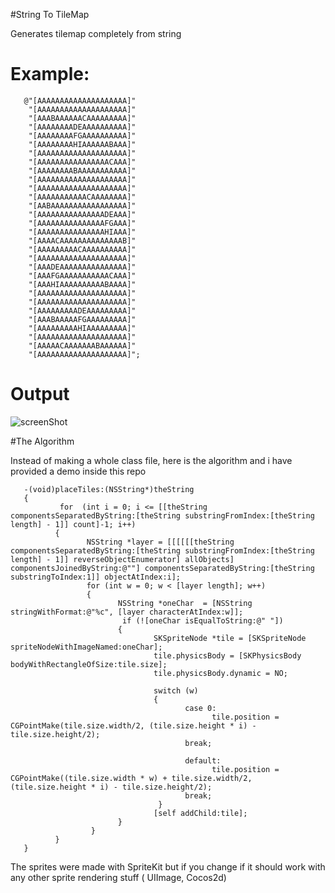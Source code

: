 #String To TileMap

Generates tilemap completely from string

Example:
========

       @"[AAAAAAAAAAAAAAAAAAAA]"             
        "[AAAAAAAAAAAAAAAAAAAA]"
        "[AAABAAAAAACAAAAAAAAA]"
        "[AAAAAAAADEAAAAAAAAAA]"
        "[AAAAAAAAFGAAAAAAAAAA]"
        "[AAAAAAAAHIAAAAAABAAA]"
        "[AAAAAAAAAAAAAAAAAAAA]"
        "[AAAAAAAAAAAAAAAACAAA]" 
        "[AAAAAAAABAAAAAAAAAAA]"
        "[AAAAAAAAAAAAAAAAAAAA]"
        "[AAAAAAAAAAAAAAAAAAAA]"
        "[AAAAAAAAAAACAAAAAAAA]"
        "[AABAAAAAAAAAAAAAAAAA]"
        "[AAAAAAAAAAAAAAADEAAA]"
        "[AAAAAAAAAAAAAAAFGAAA]"
        "[AAAAAAAAAAAAAAAHIAAA]"
        "[AAAACAAAAAAAAAAAAAAB]"
        "[AAAAAAAAACAAAAAAAAAA]"
        "[AAAAAAAAAAAAAAAAAAAA]"
        "[AAADEAAAAAAAAAAAAAAA]"
        "[AAAFGAAAAAAAAAAACAAA]"
        "[AAAHIAAAAAAAAAABAAAA]"
        "[AAAAAAAAAAAAAAAAAAAA]"
        "[AAAAAAAAAAAAAAAAAAAA]"
        "[AAAAAAAAADEAAAAAAAAA]"
        "[AAABAAAAAFGAAAAAAAAA]"
        "[AAAAAAAAAHIAAAAAAAAA]"
        "[AAAAAAAAAAAAAAAAAAAA]"
        "[AAAAACAAAAAAABAAAAAA]"
        "[AAAAAAAAAAAAAAAAAAAA]";
        
Output
======

![screenShot](http://i39.tinypic.com/34h77o2.jpg)

#The Algorithm

Instead of making a whole class file, here is the algorithm and i have provided a demo inside this repo

       -(void)placeTiles:(NSString*)theString
       {
               for  (int i = 0; i <= [[theString componentsSeparatedByString:[theString substringFromIndex:[theString length] - 1]] count]-1; i++)
              {
                     NSString *layer = [[[[[[theString componentsSeparatedByString:[theString substringFromIndex:[theString length] - 1]] reverseObjectEnumerator] allObjects] componentsJoinedByString:@""] componentsSeparatedByString:[theString substringToIndex:1]] objectAtIndex:i];
                     for (int w = 0; w < [layer length]; w++)
                     {
                            NSString *oneChar  = [NSString stringWithFormat:@"%c", [layer characterAtIndex:w]];
                             if (![oneChar isEqualToString:@" "])
                            {
                                    SKSpriteNode *tile = [SKSpriteNode spriteNodeWithImageNamed:oneChar];
                                    tile.physicsBody = [SKPhysicsBody bodyWithRectangleOfSize:tile.size];
                                    tile.physicsBody.dynamic = NO;
                                    
                                    switch (w)
                                    {
                                           case 0:
                                                 tile.position = CGPointMake(tile.size.width/2, (tile.size.height * i) - tile.size.height/2);
                                           break;
                        
                                           default:
                                                 tile.position = CGPointMake((tile.size.width * w) + tile.size.width/2, (tile.size.height * i) - tile.size.height/2);
                                           break;
                                     }
                                    [self addChild:tile];
                            }
                      }
              }
       }

The sprites were made with SpriteKit but if you change if it should work with any other sprite rendering stuff ( UIImage, Cocos2d)
      
